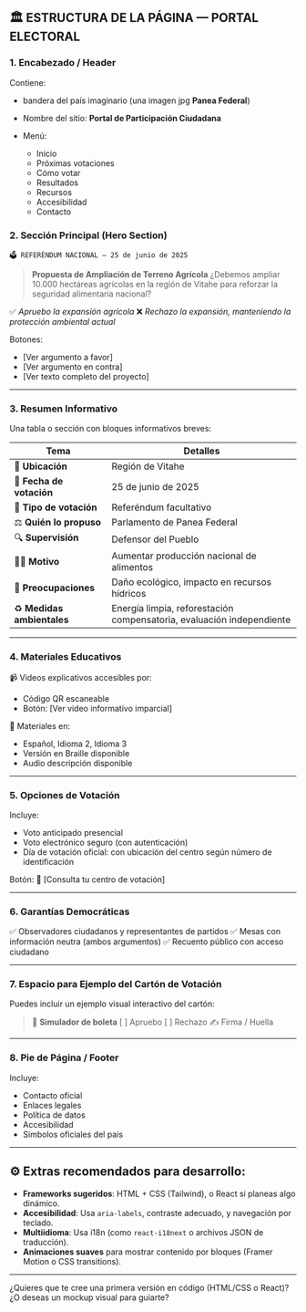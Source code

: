 ## 🏛️ ESTRUCTURA DE LA PÁGINA — PORTAL ELECTORAL

### 1. **Encabezado / Header**

Contiene:

* bandera del país imaginario (una imagen jpg **Panea Federal**)
* Nombre del sitio: **Portal de Participación Ciudadana**
* Menú:

  * Inicio
  * Próximas votaciones
  * Cómo votar
  * Resultados
  * Recursos
  * Accesibilidad
  * Contacto


### 2. **Sección Principal (Hero Section)**

```text
🗳️ REFERÉNDUM NACIONAL — 25 de junio de 2025
```

> **Propuesta de Ampliación de Terreno Agrícola**
> ¿Debemos ampliar 10.000 hectáreas agrícolas en la región de Vitahe para reforzar la seguridad alimentaria nacional?

✅ *Apruebo la expansión agrícola*
❌ *Rechazo la expansión, manteniendo la protección ambiental actual*

Botones:

* \[Ver argumento a favor]
* \[Ver argumento en contra]
* \[Ver texto completo del proyecto]

---

### 3. **Resumen Informativo**

Una tabla o sección con bloques informativos breves:

| Tema                       | Detalles                                                              |
| -------------------------- | --------------------------------------------------------------------- |
| 📍 **Ubicación**           | Región de Vitahe                                                      |
| 📅 **Fecha de votación**   | 25 de junio de 2025                                                   |
| 📃 **Tipo de votación**    | Referéndum facultativo                                                |
| ⚖️ **Quién lo propuso**    | Parlamento de Panea Federal                                           |
| 🔍 **Supervisión**         | Defensor del Pueblo                                                   |
| 🧑‍🌾 **Motivo**           | Aumentar producción nacional de alimentos                             |
| 🌱 **Preocupaciones**      | Daño ecológico, impacto en recursos hídricos                          |
| ♻️ **Medidas ambientales** | Energía limpia, reforestación compensatoria, evaluación independiente |

---

### 4. **Materiales Educativos**

📹 Videos explicativos accesibles por:

* Código QR escaneable
* Botón: \[Ver video informativo imparcial]

📘 Materiales en:

* Español, Idioma 2, Idioma 3
* Versión en Braille disponible
* Audio descripción disponible

---

### 5. **Opciones de Votación**

Incluye:

* Voto anticipado presencial
* Voto electrónico seguro (con autenticación)
* Día de votación oficial: con ubicación del centro según número de identificación

Botón:
📍 \[Consulta tu centro de votación]

---

### 6. **Garantías Democráticas**

✅ Observadores ciudadanos y representantes de partidos
✅ Mesas con información neutra (ambos argumentos)
✅ Recuento público con acceso ciudadano

---

### 7. **Espacio para Ejemplo del Cartón de Votación**

Puedes incluir un ejemplo visual interactivo del cartón:

> 📄 **Simulador de boleta**
> \[ ] Apruebo
> \[ ] Rechazo
> ✍ Firma / Huella

---

### 8. **Pie de Página / Footer**

Incluye:

* Contacto oficial
* Enlaces legales
* Política de datos
* Accesibilidad
* Símbolos oficiales del país

---

## ⚙️ Extras recomendados para desarrollo:

* **Frameworks sugeridos**: HTML + CSS (Tailwind), o React si planeas algo dinámico.
* **Accesibilidad**: Usa `aria-labels`, contraste adecuado, y navegación por teclado.
* **Multiidioma**: Usa i18n (como `react-i18next` o archivos JSON de traducción).
* **Animaciones suaves** para mostrar contenido por bloques (Framer Motion o CSS transitions).

---

¿Quieres que te cree una primera versión en código (HTML/CSS o React)? ¿O deseas un mockup visual para guiarte?
